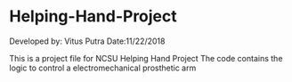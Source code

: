 # Helping-Hand-Project
Developed by: Vitus Putra
Date:11/22/2018


This is a project file for NCSU Helping Hand Project
The code contains the logic to control a electromechanical prosthetic arm 
